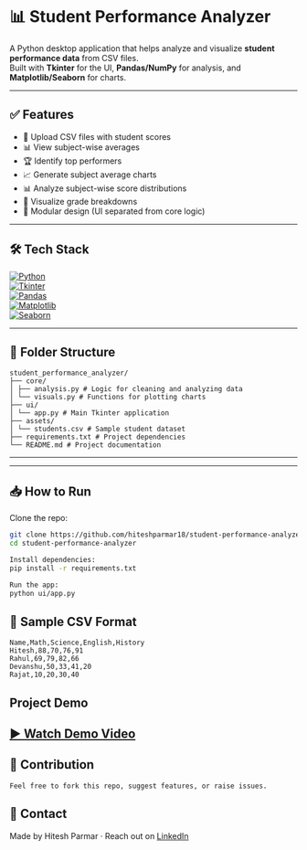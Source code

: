 # 📊 Student Performance Analyzer





A Python desktop application that helps analyze and visualize **student performance data** from CSV files.  
Built with **Tkinter** for the UI, **Pandas/NumPy** for analysis, and **Matplotlib/Seaborn** for charts.

---

## ✅ Features

- 📂 Upload CSV files with student scores  
- 📊 View subject-wise averages  
- 🏆 Identify top performers  
- 📈 Generate subject average charts  
- 📊 Analyze subject-wise score distributions  
- 🎯 Visualize grade breakdowns  
- 🧱 Modular design (UI separated from core logic)  

---

## 🛠️ Tech Stack

[![Python](https://img.shields.io/badge/Python-3.x-blue?style=flat-square)](https://www.python.org/)  
[![Tkinter](https://img.shields.io/badge/Tkinter-GUI-green?style=flat-square)](https://docs.python.org/3/library/tkinter.html)  
[![Pandas](https://img.shields.io/badge/Pandas-Data%20Analysis-orange?style=flat-square)](https://pandas.pydata.org/)  
[![Matplotlib](https://img.shields.io/badge/Matplotlib-Charts-red?style=flat-square)](https://matplotlib.org/)  
[![Seaborn](https://img.shields.io/badge/Seaborn-Visualization-purple?style=flat-square)](https://seaborn.pydata.org/)

---

## 📂 Folder Structure
```
student_performance_analyzer/
├── core/
│ ├── analysis.py # Logic for cleaning and analyzing data
│ └── visuals.py # Functions for plotting charts
├── ui/
│ └── app.py # Main Tkinter application
├── assets/
│ └── students.csv # Sample student dataset
├── requirements.txt # Project dependencies
└── README.md # Project documentation
```
----


---

## 📥 How to Run

Clone the repo:
```bash
git clone https://github.com/hiteshparmar18/student-performance-analyzer.git
cd student-performance-analyzer

Install dependencies:
pip install -r requirements.txt

Run the app:
python ui/app.py
```
## 🧪 Sample CSV Format
```
Name,Math,Science,English,History
Hitesh,88,70,76,91
Rahul,69,79,82,66
Devanshu,50,33,41,20
Rajat,10,20,30,40
```
## Project Demo
[▶ Watch Demo Video](https://drive.google.com/file/d/1-YUbPAHRauNTMRC52W3yK_H_R2RWMwCG/view?usp=drive_link)
---

## 🙌 Contribution
```
Feel free to fork this repo, suggest features, or raise issues.
```
## 📧 Contact

Made by Hitesh Parmar · Reach out on [LinkedIn](https://www.linkedin.com/in/hiteshparmar18/)
